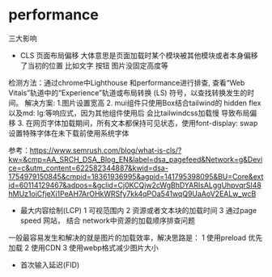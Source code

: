 # performance 

三大影响

- CLS 页面布局偏移 
大体意思是页面加载时某个模块被其他模块或者本身偏移了当初的位置 比如文字 按钮 图片没固定高度等

检测方法：通过chrome中Lighthouse 和performance进行排查, 查看“Web Vitals”轨道中的“Experience”轨道或布局转换 (LS) 符号，以查找转换发生的时间。
解决方案:
1.图片设置宽高
2. mui组件只使用Box结合tailwind的 hidden flex 以及md: lg:等响应式，因为其他组件使用后 会比tailwindcss加载慢 导致布局偏移
3. 在网页字体加载期间，所有文本都保持可见状态，使用font-display: swap 设置特殊字体在未下载前使用系统字体

参考：https://www.semrush.com/blog/what-is-cls/?kw=&cmp=AA_SRCH_DSA_Blog_EN&label=dsa_pagefeed&Network=g&Device=c&utm_content=622582344887&kwid=dsa-1754979150845&cmpid=18361936995&agpid=141795398095&BU=Core&extid=60114129467&adpos=&gclid=Cj0KCQjw2cWgBhDYARIsALggUhpvqrSI48hMUz1oiCfjeXi1PeAH7ArOHkWRSfy7kk4qPOa541wqQ9UaAoV2EALw_wcB


- 最大内容绘制(LCP)
1 可视范围内
2 资源或者文本块的加载时间 
3 通过page speed 网站， 结合 network中资源的加载顺序排查问题

一般最容易发生和解决的就是图片的加载效率，解决思路是：
1 使用preload 优先加载
2 使用CDN
3 使用webp格式减少图片大小

- 首次输入延迟(FID) 
